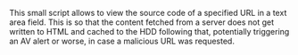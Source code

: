 This small script allows to view the source code of a specified URL in a text area field.
This is so that the content fetched from a server does not get written to HTML and cached to the HDD following that, potentially triggering an AV alert or worse, in case a malicious URL was requested.

